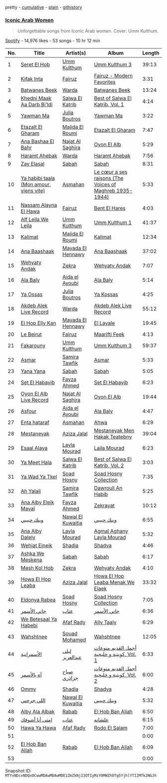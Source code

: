 pretty - [cumulative](/playlists/cumulative/37i9dQZF1DX2n3M5TFjAxY.md) - [plain](/playlists/plain/37i9dQZF1DX2n3M5TFjAxY) - [githistory](https://github.githistory.xyz/mackorone/spotify-playlist-archive/blob/main/playlists/plain/37i9dQZF1DX2n3M5TFjAxY)

### [Iconic Arab Women](https://open.spotify.com/playlist/37i9dQZF1DX2n3M5TFjAxY)

> Unforgettable songs from Iconic Arab women\. Cover: Umm Kulthum.

[Spotify](https://open.spotify.com/user/spotify) - 14,976 likes - 53 songs - 10 hr 12 min

| No. | Title | Artist(s) | Album | Length |
|---|---|---|---|---|
| 1 | [Seret El Hob](https://open.spotify.com/track/1PkyJNFqmxHhwGhphkcy5y) | [Umm Kulthum](https://open.spotify.com/artist/52lsD82iOqGtyfEMqWgk4f) | [Umm Kulthum 3](https://open.spotify.com/album/015VImtXnHnaJ06FjJcxfy) | 39:13 |
| 2 | [Kifak Inta](https://open.spotify.com/track/7JaX3X1cPBAGoTs4V1P4uy) | [Fairuz](https://open.spotify.com/artist/0dwFxqYkvZLSA6U6XfQcDV) | [Fairuz \- Modern Favorites](https://open.spotify.com/album/2iER5YPSsq4WpokLnnQGCO) | 3:31 |
| 3 | [Batwanes Beek](https://open.spotify.com/track/2A4xTe1uOdRKKJUyilAqrF) | [Warda](https://open.spotify.com/artist/3myefQO8upDe4aNxjTFddr) | [Batwanes Beek](https://open.spotify.com/album/3w6wliAjhJS16hZyimZpT7) | 13:24 |
| 4 | [Khedni Maak Aa Darb Bi'ldi](https://open.spotify.com/track/6casyhTmAvFtnQ3tRaXR2x) | [Salwa El Katrib](https://open.spotify.com/artist/1rNj11bm4Kdg5qMcD4dcdX) | [Best of Salwa El Katrib, Vol\. 1](https://open.spotify.com/album/7kMpg8lI54ZigyqKCxkvYQ) | 4:14 |
| 5 | [Yawman Ma](https://open.spotify.com/track/3gucBOpDuQQkemmVE2NtEQ) | [Julia Boutros](https://open.spotify.com/artist/1MBqKgaBet9mU8vI0hqj6c) | [Yawman Ma](https://open.spotify.com/album/7gRVnSkXghsBft2P4K8Ycy) | 3:22 |
| 6 | [Etazalt El Gharam](https://open.spotify.com/track/17PmYDXXlGJh95jUS1bHWe) | [Majida El Roumi](https://open.spotify.com/artist/1FcYCSOydUCgoauspPwypS) | [Etazalt El Gharam](https://open.spotify.com/album/3kwt9GaZ5SHKTsVMiVXrZD) | 7:47 |
| 7 | [Ana Bashaa El Bahr](https://open.spotify.com/track/55HS624LYOCR3QwOUxWbMJ) | [Najat Al Saghira](https://open.spotify.com/artist/00Kj91nF1l4o35fAtfDAjW) | [Oyon El Alb](https://open.spotify.com/album/3pnuPZ8nUMMLwHJSvNLrO0) | 5:29 |
| 8 | [Haramt Ahebak](https://open.spotify.com/track/14XBdaGIR0iIaLHquiUWr5) | [Warda](https://open.spotify.com/artist/3myefQO8upDe4aNxjTFddr) | [Haramt Ahebak](https://open.spotify.com/album/47QmEHiw3P8huVwZ0jHeUo) | 7:56 |
| 9 | [Zay Elasal](https://open.spotify.com/track/6WL468M0cawkNfDIXMsjPK) | [Sabah](https://open.spotify.com/artist/1sA9ybX80IVJ00sdbm5kB9) | [Sabah](https://open.spotify.com/album/5ewdGO8RViJxkGMVGx4KdP) | 8:31 |
| 10 | [Ya habibi taala \(Mon amour, viens vite\)](https://open.spotify.com/track/0tOQdr6q6NZFHrywSQSVJP) | [Asmahan](https://open.spotify.com/artist/2vFXOKUQ2uhI9D8vKozoK6) | [Le cœur a ses raisons \(The Voices of Maghreb 1935\-1944\)](https://open.spotify.com/album/3M7Ns6HMsPgSh71r9S6NJj) | 5:33 |
| 11 | [Nassam Alayna El Hawa](https://open.spotify.com/track/7BXhyXma11NSNQlQDZOgiN) | [Fairuz](https://open.spotify.com/artist/0dwFxqYkvZLSA6U6XfQcDV) | [Bent El Hares](https://open.spotify.com/album/0lf0V72GGI3YVA6d7jA9M5) | 4:03 |
| 12 | [Alf Leila We Leila](https://open.spotify.com/track/7kOtvS6igRttHxNnJDyaQD) | [Umm Kulthum](https://open.spotify.com/artist/52lsD82iOqGtyfEMqWgk4f) | [Umm Kulthum 1](https://open.spotify.com/album/4fr12i7Bw7CC6fvGA6bnkn) | 41:37 |
| 13 | [Kalimat](https://open.spotify.com/track/1kzNSl6M58cxfr8ac6xvhw) | [Majida El Roumi](https://open.spotify.com/artist/1FcYCSOydUCgoauspPwypS) | [Kalimat](https://open.spotify.com/album/1wmKgWsgJyFvrsKYHNqAWX) | 12:34 |
| 14 | [Ana Baashaak](https://open.spotify.com/track/4meyL6OvN5WhJ9JNEsZSeN) | [Mayada El Hennawy](https://open.spotify.com/artist/4KEnL3MuGqQHnaIKdZ1pYz) | [Ana Baashaak](https://open.spotify.com/album/3TBiRcV5BVsFTaqot77WpG) | 37:02 |
| 15 | [Wehyaty Andak](https://open.spotify.com/track/3kCYgb4QmZGVJld5ItMC2u) | [Zekra](https://open.spotify.com/artist/7nlEIiYTOqregHVLnu6cL3) | [Wehyaty Andak](https://open.spotify.com/album/5I3L2UwUkFOdXIz3a8nRUP) | 7:07 |
| 16 | [Ala Baly](https://open.spotify.com/track/4ITlOYD10CGbp5bf79OA0E) | [Aida el Ayoubi](https://open.spotify.com/artist/1SWcCkT5tDP5cNIfl3S7Yt) | [Ala Baly](https://open.spotify.com/album/3poHhpjVKN7zrzpF5TkE55) | 5:14 |
| 17 | [Ya Ossas](https://open.spotify.com/track/4ZF5lJA94xkfZ5FbrHnQRv) | [Julia Boutros](https://open.spotify.com/artist/1MBqKgaBet9mU8vI0hqj6c) | [Ya Kossas](https://open.spotify.com/album/1xK30JYBaMc2S395jjxebS) | 4:25 |
| 18 | [Akdeb Alek Live Record](https://open.spotify.com/track/5n47Gu3lJ2zcrQtsstaiJF) | [Warda](https://open.spotify.com/artist/3myefQO8upDe4aNxjTFddr) | [Akdeb Alek Live Record](https://open.spotify.com/album/66I8kjtmZekcPC82EDzBNE) | 55:12 |
| 19 | [El Hop Elly Kan](https://open.spotify.com/track/0qiH7V7xzBu2zTYuAmHeu7) | [Mayada El Hennawy](https://open.spotify.com/artist/4KEnL3MuGqQHnaIKdZ1pYz) | [El Layale](https://open.spotify.com/album/3QNcRoTyS4dMawskF8qRF6) | 19:45 |
| 20 | [Le Beirut](https://open.spotify.com/track/3JO3CNuCxwuwlpEjjCnDZN) | [Fairuz](https://open.spotify.com/artist/0dwFxqYkvZLSA6U6XfQcDV) | [Maarifti Feek](https://open.spotify.com/album/3MgbAO1v05g0eanxlyz922) | 4:13 |
| 21 | [Fakarouny](https://open.spotify.com/track/4ejiWxKQCKiv184LTpA6ym) | [Umm Kulthum](https://open.spotify.com/artist/52lsD82iOqGtyfEMqWgk4f) | [Umm Kulthum 3](https://open.spotify.com/album/015VImtXnHnaJ06FjJcxfy) | 59:37 |
| 22 | [Asmar](https://open.spotify.com/track/0w1UvLilct9BzMVNWH2kkm) | [Samira Tawfik](https://open.spotify.com/artist/0Kj6hBtl4FIOs9AJOB6Yd3) | [Asmar](https://open.spotify.com/album/11g6WESfbVfC5wM14lb6L4) | 5:33 |
| 23 | [Yana Yana](https://open.spotify.com/track/5hUQKHs3lnt0dU5UO5ozZV) | [Sabah](https://open.spotify.com/artist/1sA9ybX80IVJ00sdbm5kB9) | [Sabah](https://open.spotify.com/album/5ewdGO8RViJxkGMVGx4KdP) | 5:05 |
| 24 | [Set El Habayib](https://open.spotify.com/track/1O4lVF8Foazqwcrc0zFb4R) | [Fayza Ahmed](https://open.spotify.com/artist/7zwF847GE2hY5ApGSOLmBG) | [Set El Habayib](https://open.spotify.com/album/67n0MKFbk4rWkN62HOOYuP) | 6:23 |
| 25 | [Oyon El Alb Live Record](https://open.spotify.com/track/6UkneNSMIdiwUEaSVfcYVd) | [Najat Al Saghira](https://open.spotify.com/artist/00Kj91nF1l4o35fAtfDAjW) | [Oyon El Alb](https://open.spotify.com/album/3pnuPZ8nUMMLwHJSvNLrO0) | 19:44 |
| 26 | [Asfour](https://open.spotify.com/track/43S1gHGrrNbM8k7X1ir5Hn) | [Aida el Ayoubi](https://open.spotify.com/artist/1SWcCkT5tDP5cNIfl3S7Yt) | [Ala Baly](https://open.spotify.com/album/3poHhpjVKN7zrzpF5TkE55) | 4:47 |
| 27 | [Enta hataraf](https://open.spotify.com/track/7MIVI98kAktGCbrzqmu9ax) | [Asmahan](https://open.spotify.com/artist/2vFXOKUQ2uhI9D8vKozoK6) | [Ahwa](https://open.spotify.com/album/2VT4H8YOf7xysggn0rWu6d) | 6:29 |
| 28 | [Mestaneyak](https://open.spotify.com/track/2JNaQTPcPdW0ycWhsSVQiY) | [Aziza Jalal](https://open.spotify.com/artist/1u0bf0elRZYy9vqjCNYpet) | [Mestaneyak Men Hakak Teatebny](https://open.spotify.com/album/1mZGb35WiLGv70EFtxIFLs) | 39:04 |
| 29 | [Esaal Alaya](https://open.spotify.com/track/3w6LdvrXM4a8C4cJrBa6M9) | [Layla Mourad](https://open.spotify.com/artist/4XmfbuyoQBGIMMbDXdFZJZ) | [Laila Mourad](https://open.spotify.com/album/4kFNwqFKfPw3FGqBNcpbfc) | 6:23 |
| 30 | [Ya Meet Hala](https://open.spotify.com/track/0LLQskrgpuR6FWTkAF7J2B) | [Salwa El Katrib](https://open.spotify.com/artist/1rNj11bm4Kdg5qMcD4dcdX) | [Best of Salwa El Katrib, Vol\. 2](https://open.spotify.com/album/5nnYvn7XMn614uDt3IaaSR) | 3:03 |
| 31 | [Ya Wad Ya Tkel](https://open.spotify.com/track/7A62VMXhyx1kpRwhnuk65T) | [Soad Hosny](https://open.spotify.com/artist/7Kql0QwVDPgqF2XUUedCGN) | [Soad Hosny Collection](https://open.spotify.com/album/0PA2lsmWyFF5e2bqDt8Bvv) | 7:35 |
| 32 | [Ah Yalali](https://open.spotify.com/track/2IBd5hETkThd4TNKx49uoS) | [Samira Tawfik](https://open.spotify.com/artist/0Kj6hBtl4FIOs9AJOB6Yd3) | [Dawrouli An Habib](https://open.spotify.com/album/1PQ2uPvUobUfgwOedPBHFv) | 5:25 |
| 33 | [Ana Alby Eleik Mayal](https://open.spotify.com/track/3Dkp2faqV2c5rWPSNySMZ6) | [Fayza Ahmed](https://open.spotify.com/artist/7zwF847GE2hY5ApGSOLmBG) | [Zekrayat](https://open.spotify.com/album/0ObwONWzQGdaIpQnoPvnB5) | 10:12 |
| 34 | [وينك حبيبي](https://open.spotify.com/track/4ZciFev2lN6kGPq3zdRVnW) | [Nawal El Kuwaitia](https://open.spotify.com/artist/4iqSvJYU2R6IbLbMVhk7gQ) | [وينك حبيبي](https://open.spotify.com/album/786AHcgC01V3I2dCly0X5h) | 6:55 |
| 35 | [Ana Alby Dalely](https://open.spotify.com/track/3bwlnMq8hwTgIRI7abv2At) | [Layla Mourad](https://open.spotify.com/artist/4XmfbuyoQBGIMMbDXdFZJZ) | [Agmal Aghany Layla Mourad](https://open.spotify.com/album/3lRQi4vBYzvNtxoRJ5qXOw) | 5:32 |
| 36 | [Wehiat Eineik](https://open.spotify.com/track/3VrcD46eXNQ1l326guhmpC) | [Shadia](https://open.spotify.com/artist/5Yoha5TJ90eyPB9xWadI06) | [Shadya](https://open.spotify.com/album/2OqsCesiiN65QdUP1zNa4v) | 4:46 |
| 37 | [Ashka We Meskena](https://open.spotify.com/track/5tDafbwjM0t0Mvn8Tm918m) | [Sabah](https://open.spotify.com/artist/1sA9ybX80IVJ00sdbm5kB9) | [Sabah](https://open.spotify.com/album/5ewdGO8RViJxkGMVGx4KdP) | 6:17 |
| 38 | [Mesh Kol Hob](https://open.spotify.com/track/39Cd1S32yKwOXqJskVYtIH) | [Zekra](https://open.spotify.com/artist/7nlEIiYTOqregHVLnu6cL3) | [Wehyaty Andak](https://open.spotify.com/album/5I3L2UwUkFOdXIz3a8nRUP) | 4:10 |
| 39 | [Howa El Hop Leaba](https://open.spotify.com/track/300N8LY9pglw5UpeSi658b) | [Aziza Jalal](https://open.spotify.com/artist/1u0bf0elRZYy9vqjCNYpet) | [Howa El Hop Leaba Menak We Elaek](https://open.spotify.com/album/1hBWWcKz7Rvt74k5labK74) | 33:32 |
| 40 | [Eldonya Rabea](https://open.spotify.com/track/4fP9TNvzYq9I49GDBEezDD) | [Soad Hosny](https://open.spotify.com/artist/7Kql0QwVDPgqF2XUUedCGN) | [Soad Hosny Collection](https://open.spotify.com/album/0PA2lsmWyFF5e2bqDt8Bvv) | 7:05 |
| 41 | [جاني الأسمر](https://open.spotify.com/track/6N9hkmJ5dZAzFoxI8fOvk9) | [عتاب](https://open.spotify.com/artist/24YfDhja995MaMsPMasEl0) | [جاني الأسمر](https://open.spotify.com/album/3WTNvD82pONOGB6bSVAsog) | 6:36 |
| 42 | [We Betesaal Ya Habebi](https://open.spotify.com/track/3hndaYdDG9Sabywbyz3PPa) | [Afaf Rady](https://open.spotify.com/artist/1mznZiCltI3qJI8JFLwKCy) | [Ally Taaly](https://open.spotify.com/album/3yGicNvFuw4vga0sUjfEXN) | 6:29 |
| 43 | [Wahshtnee](https://open.spotify.com/track/5RgqO9WWTD91KjGcM7jbq3) | [Souad Mohamed](https://open.spotify.com/artist/5EXCqb9zKeodd2EDM9RAhz) | [Wahshtnee](https://open.spotify.com/album/0xbFQIkXS2iMsFcYlZyUM2) | 12:05 |
| 44 | [الأسمرانية](https://open.spotify.com/track/0vtQLNnIrctrX3z8OfQxDj) | [ليلى عبدالعزيز](https://open.spotify.com/artist/08LOXQWxcRIrfp4iNfz708) | [أجمل القديم منوعات كويتية و خليجية, Vol\. 1](https://open.spotify.com/album/4mAYSMDwoAmWxE46qKI3Wy) | 6:33 |
| 45 | [آه يالأسمر](https://open.spotify.com/track/4vsKmbyyWb3XfD2xf9Tcrz) | [صباح جزاذري](https://open.spotify.com/artist/0jlAMoyT04YA4nHi42lE1r) | [أجمل القديم منوعات كويتية و خليجية, Vol\. 2](https://open.spotify.com/album/2PuWGStIuMhn2NWM6RlrhP) | 6:00 |
| 46 | [Ommy](https://open.spotify.com/track/769zYCzOk8GNIx1YQt539w) | [Shadia](https://open.spotify.com/artist/5Yoha5TJ90eyPB9xWadI06) | [Shadya](https://open.spotify.com/album/2OqsCesiiN65QdUP1zNa4v) | 4:28 |
| 47 | [اللي جرحني](https://open.spotify.com/track/1k4KjinUenx6UeiEJPlvYe) | [Nawal El Kuwaitia](https://open.spotify.com/artist/4iqSvJYU2R6IbLbMVhk7gQ) | [وينك حبيبي](https://open.spotify.com/album/786AHcgC01V3I2dCly0X5h) | 5:32 |
| 48 | [Alby Ala Albak](https://open.spotify.com/track/0ErZruO9ZYYL8MeSdHc9UG) | [Rabab](https://open.spotify.com/artist/4KaSkNUbgoD4Ei3brZKP4z) | [El Hob Ban Aliah](https://open.spotify.com/album/3jHwxxyPfSmvoaxh1BnG9S) | 6:50 |
| 49 | [امتى أنا أشوفك](https://open.spotify.com/track/2s4KXxuxyuRLdhYBshbTVT) | [عتاب](https://open.spotify.com/artist/24YfDhja995MaMsPMasEl0) | [علشانه](https://open.spotify.com/album/5O4vtVmOkjrxifH3Mj1co4) | 6:15 |
| 50 | [Hawa Ya Hawa](https://open.spotify.com/track/7JQkMHDQNxSmNXOFLkPQyV) | [Afaf Rady](https://open.spotify.com/artist/1mznZiCltI3qJI8JFLwKCy) | [Rodo El Salam](https://open.spotify.com/album/1GbYwlKnbclesWPam5sy64) | 7:00 |
| 51 | [](https://open.spotify.com/track/74GA1foNDq2gKJb35mqTHq) | [](https://open.spotify.com/artist/0LyfQWJT6nXafLPZqxe9Of) | [](https://open.spotify.com/album/5JkJ9pSk7nYygEJxJCrGUr) | 0:00 |
| 52 | [El Hob Ban Aliah](https://open.spotify.com/track/7lM7ZtFpxoPy0qUwyBQRdX) | [Rabab](https://open.spotify.com/artist/4KaSkNUbgoD4Ei3brZKP4z) | [El Hob Ban Aliah](https://open.spotify.com/album/3jHwxxyPfSmvoaxh1BnG9S) | 6:09 |
| 53 | [](https://open.spotify.com/track/3p80oHzgCSRjyF1NCT01EQ) | [](https://open.spotify.com/artist/0LyfQWJT6nXafLPZqxe9Of) | [](https://open.spotify.com/album/7CsOnkpCIORrHXJiXoqqOp) | 0:00 |

Snapshot ID: `MTYxNDcxNDQxOCwwMDAwMDAwMDE1ZmZkNjI3OTIyMzY0MWZhOTg5YjhlYTI2MTk2NGJh`
